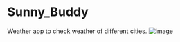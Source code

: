 # Sunny_Buddy
Weather app to check weather of different cities.
![image](https://user-images.githubusercontent.com/79964244/216836454-3e46df44-c1f9-44f2-860b-c63b463bdb14.png)

